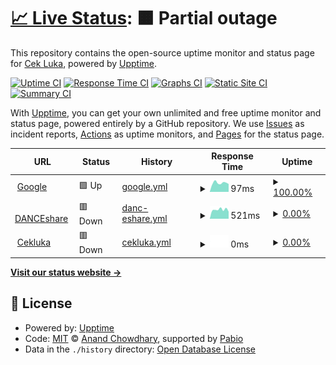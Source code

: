 # [📈 Live Status](https://LukaCek.github.io/uptime): <!--live status--> **🟧 Partial outage**

This repository contains the open-source uptime monitor and status page for [Cek Luka](cekluka.com), powered by [Upptime](https://github.com/upptime/upptime).

[![Uptime CI](https://github.com/LukaCek/uptime/workflows/Uptime%20CI/badge.svg)](https://github.com/LukaCek/uptime/actions?query=workflow%3A%22Uptime+CI%22)
[![Response Time CI](https://github.com/LukaCek/uptime/workflows/Response%20Time%20CI/badge.svg)](https://github.com/LukaCek/uptime/actions?query=workflow%3A%22Response+Time+CI%22)
[![Graphs CI](https://github.com/LukaCek/uptime/workflows/Graphs%20CI/badge.svg)](https://github.com/LukaCek/uptime/actions?query=workflow%3A%22Graphs+CI%22)
[![Static Site CI](https://github.com/LukaCek/uptime/workflows/Static%20Site%20CI/badge.svg)](https://github.com/LukaCek/uptime/actions?query=workflow%3A%22Static+Site+CI%22)
[![Summary CI](https://github.com/LukaCek/uptime/workflows/Summary%20CI/badge.svg)](https://github.com/LukaCek/uptime/actions?query=workflow%3A%22Summary+CI%22)

With [Upptime](https://upptime.js.org), you can get your own unlimited and free uptime monitor and status page, powered entirely by a GitHub repository. We use [Issues](https://github.com/LukaCek/uptime/issues) as incident reports, [Actions](https://github.com/LukaCek/uptime/actions) as uptime monitors, and [Pages](https://LukaCek.github.io/uptime) for the status page.

<!--start: status pages-->
<!-- This summary is generated by Upptime (https://github.com/upptime/upptime) -->
<!-- Do not edit this manually, your changes will be overwritten -->
<!-- prettier-ignore -->
| URL | Status | History | Response Time | Uptime |
| --- | ------ | ------- | ------------- | ------ |
| <img alt="" src="https://icons.duckduckgo.com/ip3/www.google.com.ico" height="13"> [Google](https://www.google.com) | 🟩 Up | [google.yml](https://github.com/LukaCek/uptime/commits/HEAD/history/google.yml) | <details><summary><img alt="Response time graph" src="./graphs/google/response-time-week.png" height="20"> 97ms</summary><br><a href="https://LukaCek.github.io/uptime/history/google"><img alt="Response time 109" src="https://img.shields.io/endpoint?url=https%3A%2F%2Fraw.githubusercontent.com%2FLukaCek%2Fuptime%2FHEAD%2Fapi%2Fgoogle%2Fresponse-time.json"></a><br><a href="https://LukaCek.github.io/uptime/history/google"><img alt="24-hour response time 82" src="https://img.shields.io/endpoint?url=https%3A%2F%2Fraw.githubusercontent.com%2FLukaCek%2Fuptime%2FHEAD%2Fapi%2Fgoogle%2Fresponse-time-day.json"></a><br><a href="https://LukaCek.github.io/uptime/history/google"><img alt="7-day response time 97" src="https://img.shields.io/endpoint?url=https%3A%2F%2Fraw.githubusercontent.com%2FLukaCek%2Fuptime%2FHEAD%2Fapi%2Fgoogle%2Fresponse-time-week.json"></a><br><a href="https://LukaCek.github.io/uptime/history/google"><img alt="30-day response time 116" src="https://img.shields.io/endpoint?url=https%3A%2F%2Fraw.githubusercontent.com%2FLukaCek%2Fuptime%2FHEAD%2Fapi%2Fgoogle%2Fresponse-time-month.json"></a><br><a href="https://LukaCek.github.io/uptime/history/google"><img alt="1-year response time 109" src="https://img.shields.io/endpoint?url=https%3A%2F%2Fraw.githubusercontent.com%2FLukaCek%2Fuptime%2FHEAD%2Fapi%2Fgoogle%2Fresponse-time-year.json"></a></details> | <details><summary><a href="https://LukaCek.github.io/uptime/history/google">100.00%</a></summary><a href="https://LukaCek.github.io/uptime/history/google"><img alt="All-time uptime 100.00%" src="https://img.shields.io/endpoint?url=https%3A%2F%2Fraw.githubusercontent.com%2FLukaCek%2Fuptime%2FHEAD%2Fapi%2Fgoogle%2Fuptime.json"></a><br><a href="https://LukaCek.github.io/uptime/history/google"><img alt="24-hour uptime 100.00%" src="https://img.shields.io/endpoint?url=https%3A%2F%2Fraw.githubusercontent.com%2FLukaCek%2Fuptime%2FHEAD%2Fapi%2Fgoogle%2Fuptime-day.json"></a><br><a href="https://LukaCek.github.io/uptime/history/google"><img alt="7-day uptime 100.00%" src="https://img.shields.io/endpoint?url=https%3A%2F%2Fraw.githubusercontent.com%2FLukaCek%2Fuptime%2FHEAD%2Fapi%2Fgoogle%2Fuptime-week.json"></a><br><a href="https://LukaCek.github.io/uptime/history/google"><img alt="30-day uptime 100.00%" src="https://img.shields.io/endpoint?url=https%3A%2F%2Fraw.githubusercontent.com%2FLukaCek%2Fuptime%2FHEAD%2Fapi%2Fgoogle%2Fuptime-month.json"></a><br><a href="https://LukaCek.github.io/uptime/history/google"><img alt="1-year uptime 100.00%" src="https://img.shields.io/endpoint?url=https%3A%2F%2Fraw.githubusercontent.com%2FLukaCek%2Fuptime%2FHEAD%2Fapi%2Fgoogle%2Fuptime-year.json"></a></details>
| <img alt="" src="https://icons.duckduckgo.com/ip3/danceshare.cekluka.com.ico" height="13"> [DANCEshare](https://danceshare.cekluka.com/) | 🟥 Down | [danc-eshare.yml](https://github.com/LukaCek/uptime/commits/HEAD/history/danc-eshare.yml) | <details><summary><img alt="Response time graph" src="./graphs/danc-eshare/response-time-week.png" height="20"> 521ms</summary><br><a href="https://LukaCek.github.io/uptime/history/danc-eshare"><img alt="Response time 503" src="https://img.shields.io/endpoint?url=https%3A%2F%2Fraw.githubusercontent.com%2FLukaCek%2Fuptime%2FHEAD%2Fapi%2Fdanc-eshare%2Fresponse-time.json"></a><br><a href="https://LukaCek.github.io/uptime/history/danc-eshare"><img alt="24-hour response time 645" src="https://img.shields.io/endpoint?url=https%3A%2F%2Fraw.githubusercontent.com%2FLukaCek%2Fuptime%2FHEAD%2Fapi%2Fdanc-eshare%2Fresponse-time-day.json"></a><br><a href="https://LukaCek.github.io/uptime/history/danc-eshare"><img alt="7-day response time 521" src="https://img.shields.io/endpoint?url=https%3A%2F%2Fraw.githubusercontent.com%2FLukaCek%2Fuptime%2FHEAD%2Fapi%2Fdanc-eshare%2Fresponse-time-week.json"></a><br><a href="https://LukaCek.github.io/uptime/history/danc-eshare"><img alt="30-day response time 503" src="https://img.shields.io/endpoint?url=https%3A%2F%2Fraw.githubusercontent.com%2FLukaCek%2Fuptime%2FHEAD%2Fapi%2Fdanc-eshare%2Fresponse-time-month.json"></a><br><a href="https://LukaCek.github.io/uptime/history/danc-eshare"><img alt="1-year response time 503" src="https://img.shields.io/endpoint?url=https%3A%2F%2Fraw.githubusercontent.com%2FLukaCek%2Fuptime%2FHEAD%2Fapi%2Fdanc-eshare%2Fresponse-time-year.json"></a></details> | <details><summary><a href="https://LukaCek.github.io/uptime/history/danc-eshare">0.00%</a></summary><a href="https://LukaCek.github.io/uptime/history/danc-eshare"><img alt="All-time uptime 2.99%" src="https://img.shields.io/endpoint?url=https%3A%2F%2Fraw.githubusercontent.com%2FLukaCek%2Fuptime%2FHEAD%2Fapi%2Fdanc-eshare%2Fuptime.json"></a><br><a href="https://LukaCek.github.io/uptime/history/danc-eshare"><img alt="24-hour uptime 0.00%" src="https://img.shields.io/endpoint?url=https%3A%2F%2Fraw.githubusercontent.com%2FLukaCek%2Fuptime%2FHEAD%2Fapi%2Fdanc-eshare%2Fuptime-day.json"></a><br><a href="https://LukaCek.github.io/uptime/history/danc-eshare"><img alt="7-day uptime 0.00%" src="https://img.shields.io/endpoint?url=https%3A%2F%2Fraw.githubusercontent.com%2FLukaCek%2Fuptime%2FHEAD%2Fapi%2Fdanc-eshare%2Fuptime-week.json"></a><br><a href="https://LukaCek.github.io/uptime/history/danc-eshare"><img alt="30-day uptime 2.99%" src="https://img.shields.io/endpoint?url=https%3A%2F%2Fraw.githubusercontent.com%2FLukaCek%2Fuptime%2FHEAD%2Fapi%2Fdanc-eshare%2Fuptime-month.json"></a><br><a href="https://LukaCek.github.io/uptime/history/danc-eshare"><img alt="1-year uptime 2.99%" src="https://img.shields.io/endpoint?url=https%3A%2F%2Fraw.githubusercontent.com%2FLukaCek%2Fuptime%2FHEAD%2Fapi%2Fdanc-eshare%2Fuptime-year.json"></a></details>
| <img alt="" src="https://icons.duckduckgo.com/ip3/cekluka.com.ico" height="13"> [Cekluka](https://cekluka.com) | 🟥 Down | [cekluka.yml](https://github.com/LukaCek/uptime/commits/HEAD/history/cekluka.yml) | <details><summary><img alt="Response time graph" src="./graphs/cekluka/response-time-week.png" height="20"> 0ms</summary><br><a href="https://LukaCek.github.io/uptime/history/cekluka"><img alt="Response time 0" src="https://img.shields.io/endpoint?url=https%3A%2F%2Fraw.githubusercontent.com%2FLukaCek%2Fuptime%2FHEAD%2Fapi%2Fcekluka%2Fresponse-time.json"></a><br><a href="https://LukaCek.github.io/uptime/history/cekluka"><img alt="24-hour response time 0" src="https://img.shields.io/endpoint?url=https%3A%2F%2Fraw.githubusercontent.com%2FLukaCek%2Fuptime%2FHEAD%2Fapi%2Fcekluka%2Fresponse-time-day.json"></a><br><a href="https://LukaCek.github.io/uptime/history/cekluka"><img alt="7-day response time 0" src="https://img.shields.io/endpoint?url=https%3A%2F%2Fraw.githubusercontent.com%2FLukaCek%2Fuptime%2FHEAD%2Fapi%2Fcekluka%2Fresponse-time-week.json"></a><br><a href="https://LukaCek.github.io/uptime/history/cekluka"><img alt="30-day response time 0" src="https://img.shields.io/endpoint?url=https%3A%2F%2Fraw.githubusercontent.com%2FLukaCek%2Fuptime%2FHEAD%2Fapi%2Fcekluka%2Fresponse-time-month.json"></a><br><a href="https://LukaCek.github.io/uptime/history/cekluka"><img alt="1-year response time 0" src="https://img.shields.io/endpoint?url=https%3A%2F%2Fraw.githubusercontent.com%2FLukaCek%2Fuptime%2FHEAD%2Fapi%2Fcekluka%2Fresponse-time-year.json"></a></details> | <details><summary><a href="https://LukaCek.github.io/uptime/history/cekluka">0.00%</a></summary><a href="https://LukaCek.github.io/uptime/history/cekluka"><img alt="All-time uptime 0.00%" src="https://img.shields.io/endpoint?url=https%3A%2F%2Fraw.githubusercontent.com%2FLukaCek%2Fuptime%2FHEAD%2Fapi%2Fcekluka%2Fuptime.json"></a><br><a href="https://LukaCek.github.io/uptime/history/cekluka"><img alt="24-hour uptime 0.00%" src="https://img.shields.io/endpoint?url=https%3A%2F%2Fraw.githubusercontent.com%2FLukaCek%2Fuptime%2FHEAD%2Fapi%2Fcekluka%2Fuptime-day.json"></a><br><a href="https://LukaCek.github.io/uptime/history/cekluka"><img alt="7-day uptime 0.00%" src="https://img.shields.io/endpoint?url=https%3A%2F%2Fraw.githubusercontent.com%2FLukaCek%2Fuptime%2FHEAD%2Fapi%2Fcekluka%2Fuptime-week.json"></a><br><a href="https://LukaCek.github.io/uptime/history/cekluka"><img alt="30-day uptime 0.00%" src="https://img.shields.io/endpoint?url=https%3A%2F%2Fraw.githubusercontent.com%2FLukaCek%2Fuptime%2FHEAD%2Fapi%2Fcekluka%2Fuptime-month.json"></a><br><a href="https://LukaCek.github.io/uptime/history/cekluka"><img alt="1-year uptime 0.00%" src="https://img.shields.io/endpoint?url=https%3A%2F%2Fraw.githubusercontent.com%2FLukaCek%2Fuptime%2FHEAD%2Fapi%2Fcekluka%2Fuptime-year.json"></a></details>

<!--end: status pages-->

[**Visit our status website →**](https://LukaCek.github.io/uptime)

## 📄 License

- Powered by: [Upptime](https://github.com/upptime/upptime)
- Code: [MIT](./LICENSE) © [Anand Chowdhary](https://anandchowdhary.com), supported by [Pabio](https://pabio.com)
- Data in the `./history` directory: [Open Database License](https://opendatacommons.org/licenses/odbl/1-0/)
